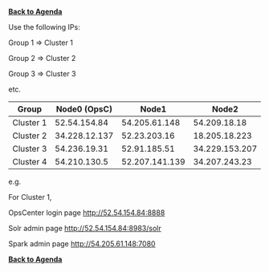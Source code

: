 **[Back to Agenda](./../README.md)**


Use the following IPs:  

Group 1 => Cluster 1

Group 2 => Cluster 2

Group 3 => Cluster 3

etc.

|  Group          | Node0 (OpsC)   |  Node1         | Node2           
|-----------------|----------------|----------------|-----------------
| Cluster 1       | 52.54.154.84   | 54.205.61.148  | 54.209.18.18    
| Cluster 2       | 34.228.12.137  | 52.23.203.16   | 18.205.18.223    
| Cluster 3       | 54.236.19.31   | 52.91.185.51   | 34.229.153.207   
| Cluster 4       | 54.210.130.5   | 52.207.141.139 | 34.207.243.23     

e.g.

For Cluster 1,

OpsCenter login page
http://52.54.154.84:8888

Solr admin page
http://52.54.154.84:8983/solr

Spark admin page
http://54.205.61.148:7080

**[Back to Agenda](./../README.md)**

